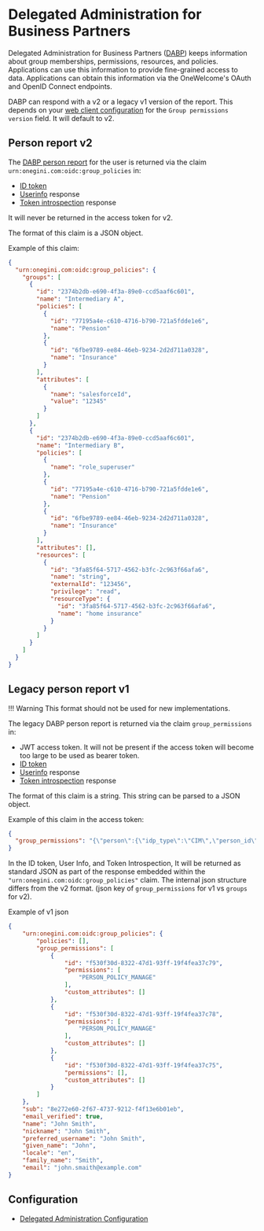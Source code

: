 # Delegated Administration for Business Partners

Delegated Administration for Business Partners ([DABP](../../../../dabp/index.md)) keeps information about group memberships, permissions, resources,
and policies. Applications can use this information to provide fine-grained access to data. Applications can obtain this information via the
OneWelcome's OAuth and OpenID Connect endpoints.

DABP can respond with a v2 or a legacy v1 version of the report. This depends on your [web client configuration](../web-clients/web-client-configuration.md)
for the `Group permissions version` field. It will default to v2.

## Person report v2

The [DABP person report](../../../../dabp/guides/technical/person-report.md) for the user is returned via the
claim `urn:onegini.com:oidc:group_policies` in:

* [ID token](../tokens/id-token.md)
* [Userinfo](../../api-reference/oidc/user-info.md) response
* [Token introspection](../../api-reference/token-introspection.md) response

It will never be returned in the access token for v2.

The format of this claim is a JSON object.

Example of this claim:

```json
{
  "urn:onegini.com:oidc:group_policies": {
    "groups": [
      {
        "id": "2374b2db-e690-4f3a-89e0-ccd5aaf6c601",
        "name": "Intermediary A",
        "policies": [
          {
            "id": "77195a4e-c610-4716-b790-721a5fdde1e6",
            "name": "Pension"
          },
          {
            "id": "6fbe9789-ee84-46eb-9234-2d2d711a0328",
            "name": "Insurance"
          }
        ],
        "attributes": [
          {
            "name": "salesforceId",
            "value": "12345"
          }
        ]
      },
      {
        "id": "2374b2db-e690-4f3a-89e0-ccd5aaf6c601",
        "name": "Intermediary B",
        "policies": [
          {
            "name": "role_superuser"
          },
          {
            "id": "77195a4e-c610-4716-b790-721a5fdde1e6",
            "name": "Pension"
          },
          {
            "id": "6fbe9789-ee84-46eb-9234-2d2d711a0328",
            "name": "Insurance"
          }
        ],
        "attributes": [],
        "resources": [
          {
            "id": "3fa85f64-5717-4562-b3fc-2c963f66afa6",
            "name": "string",
            "externalId": "123456",
            "privilege": "read",
            "resourceType": {
              "id": "3fa85f64-5717-4562-b3fc-2c963f66afa6",
              "name": "home insurance"
            }
          }
        ]
      }
    ]
  }
}
```

## Legacy person report v1

!!! Warning
This format should not be used for new implementations.

The legacy DABP person report is returned via the claim `group_permissions` in:

* JWT access token. It will not be present if the access token will become too large to be used as bearer
  token.
* [ID token](../tokens/id-token.md)
* [Userinfo](../../api-reference/oidc/user-info.md) response
* [Token introspection](../../api-reference/token-introspection.md) response

The format of this claim is a string. This string can be parsed to a JSON object.

Example of this claim in the access token:

```json
{
  "group_permissions": "{\"person\":{\"idp_type\":\"CIM\",\"person_id\":\"8e272e60-2f67-4737-9212-f4f13e6b01eb\",\"first_name\":\"John\",\"last_name\":\"Smith\"},\"group_permissions\":[{\"id\":\"f530f30d-8322-47d1-93ff-19f4fea37c79\",\"permissions\":[\"GROUP_MANAGE\",\"GROUP_POLICY_MANAGE\",\"PERMISSION_MANAGE\"],\"custom_attributes\":{}}],\"policies\":[{\"id\":\"160d8767-b7ea-4706-9738-4dc221658868\",\"name\":\"Organisation policy\",\"scopes\":[\"145fabf0-8b05-4a4d-be15-95c7b568da63\",\"fe987430-8f0f-4fe6-948c-3d77cf05279a\",\"7b10aea0-6ca5-40f6-8fd5-acd060dfad95\"],\"subject\":{\"type\":\"PERSON\",\"subject_id\":\"13db83a6-bb3f-493a-b614-e86a404c2142\"}}]}"
}
```

In the ID token, User Info, and Token Introspection, It will be returned as standard JSON as part of the response embedded within the
`"urn:onegini.com:oidc:group_policies"` claim. The internal json structure differs from the v2 format. (json key of `group_permissions` for 
v1 vs `groups` for v2).

Example of v1 json

```json
{
    "urn:onegini.com:oidc:group_policies": {
        "policies": [],
        "group_permissions": [
            {
                "id": "f530f30d-8322-47d1-93ff-19f4fea37c79",
                "permissions": [
                    "PERSON_POLICY_MANAGE"
                ],
                "custom_attributes": []
            },
            {
                "id": "f530f30d-8322-47d1-93ff-19f4fea37c78",
                "permissions": [
                    "PERSON_POLICY_MANAGE"
                ],
                "custom_attributes": []
            },
            {
                "id": "f530f30d-8322-47d1-93ff-19f4fea37c75",
                "permissions": [],
                "custom_attributes": []
            }
        ]
    },
    "sub": "8e272e60-2f67-4737-9212-f4f13e6b01eb",
    "email_verified": true,
    "name": "John Smith",
    "nickname": "John Smith",
    "preferred_username": "John Smith",
    "given_name": "John",
    "locale": "en",
    "family_name": "Smith",
    "email": "john.smaith@example.com"
}
```


## Configuration

* [Delegated Administration Configuration](dum-engine-configuration.md)
